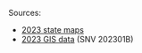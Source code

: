 Sources:
* [2023 state maps](https://www.gov.br/dnit/pt-br/rodovias/mapa-de-gerenciamento/)
* [2023 GIS data](https://geo.epl.gov.br/portal/home/item.html?id=1e51ef64981f48b08e56e9b98d92fa56) (SNV 202301B)

